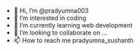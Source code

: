 - 👋 Hi, I’m @pradyumna003
- 👀 I’m interested in coding
- 🌱 I’m currently learning web development
- 💞️ I’m looking to collaborate on ...
- 📫 How to reach me pradyumna_sushanth

<!---
pradyumna003/pradyumna003 is a ✨ special ✨ repository because its `README.md` (this file) appears on your GitHub profile.
You can click the Preview link to take a look at your changes.
--->
